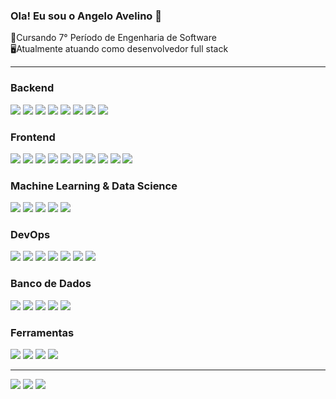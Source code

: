### Ola! Eu sou o Angelo Avelino 👋

🌱Cursando 7° Período de Engenharia de Software <br>
🖥️Atualmente atuando como desenvolvedor full stack

<hr>

<h3>Backend</h3>
<div>
    <img src="https://img.shields.io/badge/C%23-239120?logo=csharp&logoColor=white">
    <img src="https://img.shields.io/badge/.NET-512BD4?logo=dotnet&logoColor=fff">
    <img src="https://img.shields.io/badge/Node.js-339933?logo=nodedotjs&logoColor=white">
    <img src="https://img.shields.io/badge/Java-007396?logo=java&logoColor=white">
    <img src="https://img.shields.io/badge/Python-3776AB?logo=python&logoColor=white">
    <img src="https://img.shields.io/badge/Swagger-85EA2D?logo=swagger&logoColor=black">
    <img src="https://img.shields.io/badge/Redis-DC382D?logo=redis&logoColor=white">
    <img src="https://img.shields.io/badge/RabbitMQ-FF6600?logo=rabbitmq&logoColor=white">
</div>

<h3>Frontend</h3>
<div>
    <img src="https://img.shields.io/badge/React-61DAFB?logo=react&logoColor=black">
    <img src="https://img.shields.io/badge/Angular-%23DD0031.svg?logo=angular&logoColor=white">
    <img src="https://img.shields.io/badge/next.js-000000?style=for-the-badge&logo=nextdotjs&logoColor=white">
    <img src="https://img.shields.io/badge/JavaScript-F7DF1E?logo=javascript&logoColor=black">
    <img src="https://shields.io/badge/TypeScript-3178C6?logo=TypeScript&logoColor=FFF&style=flat-square">
    <img src="https://img.shields.io/badge/CSS-1572B6?logo=css3&logoColor=white">
    <img src="https://img.shields.io/badge/HTML-E34F26?logo=html5&logoColor=white">
    <img src="https://img.shields.io/badge/SASS-CC6699?logo=sass&logoColor=white">
    <img src="https://img.shields.io/badge/AJAX-005F99?logo=javascript&logoColor=white">
    <img src="https://img.shields.io/badge/jQuery-0769AD?logo=jquery&logoColor=fff">
</div>

<h3>Machine Learning & Data Science</h3>
<div>
    <img src="https://img.shields.io/badge/TensorFlow-FF6F00?logo=tensorflow&logoColor=white">
    <img src="https://img.shields.io/badge/PyTorch-EE4C2C?logo=pytorch&logoColor=white">
    <img src="https://img.shields.io/badge/Scikit%20Learn-F7931E?logo=scikitlearn&logoColor=white">
    <img src="https://img.shields.io/badge/Pandas-150458?logo=pandas&logoColor=white">
    <img src="https://img.shields.io/badge/Numpy-013243?logo=numpy&logoColor=white">
</div>

<h3>DevOps</h3>
<div>
    <img src="https://img.shields.io/badge/Docker-2496ED?logo=docker&logoColor=fff">
    <img src="https://img.shields.io/badge/AWS-232F3E?logo=amazon-aws&logoColor=white">
    <img src="https://img.shields.io/badge/DigitalOcean-0080FF?logo=digitalocean&logoColor=white">
    <img src="https://img.shields.io/badge/Vercel-000000?logo=vercel&logoColor=white">
    <img src="https://img.shields.io/badge/Azure-0078D4?logo=microsoft-azure&logoColor=white">
    <img src="https://img.shields.io/badge/Linux-FCC624?logo=linux&logoColor=black">
    <img src="https://img.shields.io/badge/Powershell-5391FE?logo=powershell&logoColor=white">
</div>

<h3>Banco de Dados</h3>
<div>
    <img src="https://img.shields.io/badge/SQL%20Server-CC2927?logo=microsoft-sql-server&logoColor=white">
    <img src="https://img.shields.io/badge/MySQL-4479A1?logo=mysql&logoColor=white">
    <img src="https://img.shields.io/badge/MongoDB-47A248?logo=mongodb&logoColor=white">
    <img src="https://img.shields.io/badge/PostgreSQL-336791?logo=postgresql&logoColor=white">
    <img src="https://img.shields.io/badge/SQLite-003B57?logo=sqlite&logoColor=white">
</div>

<h3>Ferramentas</h3>
<div>
    <img src="https://img.shields.io/badge/Figma-F24E1E?logo=figma&logoColor=white">
    <img src="https://img.shields.io/badge/Notion-000000?logo=notion&logoColor=white">
    <img src="https://img.shields.io/badge/Git-F05032?logo=git&logoColor=white">
    <img src="https://img.shields.io/badge/GitHub-181717?logo=github&logoColor=white">
</div>

<hr>
<div> 
  <a href="https://www.instagram.com/angeloavelinoo/?next=%2F" target="_blank"><img src="https://img.shields.io/badge/-Instagram-%23E4405F?style=for-the-badge&logo=instagram&logoColor=white" target="_blank"></a>
  <a href = "mailto:angeloavelino33211781@gmail.com"><img src="https://img.shields.io/badge/-Gmail-%23333?style=for-the-badge&logo=gmail&logoColor=white" target="_blank"></a>
  <a href="https://www.linkedin.com/in/angelo-avelino-6a1929204/" target="_blank"><img src="https://img.shields.io/badge/-LinkedIn-%230077B5?style=for-the-badge&logo=linkedin&logoColor=white" target="_blank"></a>   
</div>
